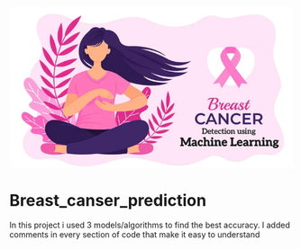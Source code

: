 ![logo](https://github.com/Swami5911/Breast_canser_prediction/blob/main/bcd.png)

# Breast_canser_prediction
In this project i used 3 models/algorithms to find the best accuracy.
I added comments in every section of code that make it easy to understand 
